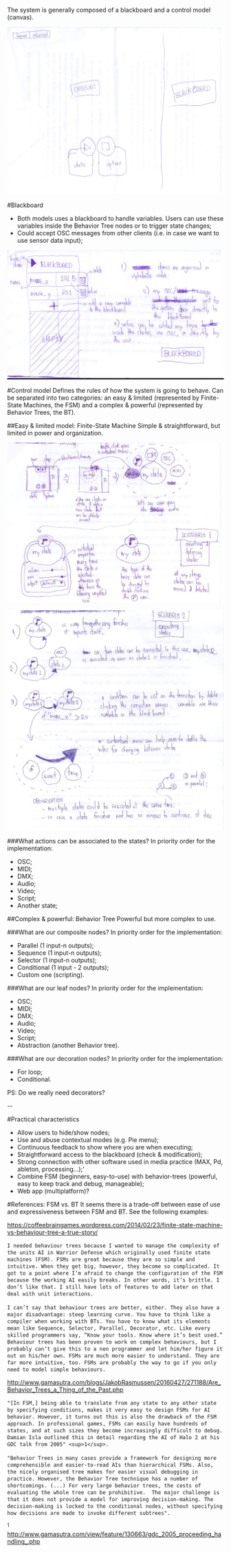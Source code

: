 The system is generally composed of a blackboard and a control model (canvas).

![image1](../assets/prototype1-1.jpg)

#Blackboard
- Both models uses a blackboard to handle variables. Users can use these variables inside the Behavior Tree nodes or to trigger state changes;
- Could accept OSC messages from other clients (i.e. in case we want to use sensor data input);

![image2](../assets/prototype1-2.jpg)

#Control model
Defines the rules of how the system is going to behave. Can be separated into two categories: an easy & limited (represented by Finite-State Machines, the FSM) and a complex & powerful (represented by Behavior Trees, the BT).

##Easy & limited model: Finite-State Machine
Simple & straightforward, but limited in power and organization.

![image2](../assets/prototype1-3.jpg)

![image2](../assets/prototype1-4.jpg)

###What actions can be associated to the states?
In priority order for the implementation:
- OSC;
- MIDI;
- DMX;
- Audio;
- Video;
- Script;
- Another state;

##Complex & powerful: Behavior Tree
Powerful but more complex to use.

###What are our composite nodes?
In priority order for the implementation:
- Parallel (1 input-n outputs);
- Sequence (1 input-n outputs);
- Selector (1 input-n outputs);
- Conditional (1 input - 2 outputs);
- Custom one (scripting).

###What are our leaf nodes?
In priority order for the implementation:
- OSC;
- MIDI;
- DMX;
- Audio;
- Video;
- Script;
- Abstraction (another Behavior tree).

###What are our decoration nodes?
In priority order for the implementation:
- For loop;
- Conditional.

PS: Do we really need decorators?

--

#Practical characteristics
- Allow users to hide/show nodes;
- Use and abuse contextual modes (e.g. Pie menu);
- Continuous feedback to show where you are when executing;
- Straightforward access to the blackboard (check & modification);
- Strong connection with other software used in media practice (MAX, Pd, ableton, processing...);'
- Combine FSM (beginners, easy-to-use) with behavior-trees (powerful, easy to keep track and debug, manageable);
- Web app (multiplatform)?
 
#References: FSM vs. BT	
It seems there is a trade-off between ease of use and expressiveness between FSM and BT. See the following examples:

https://coffeebraingames.wordpress.com/2014/02/23/finite-state-machine-vs-behaviour-tree-a-true-story/

	I needed behaviour trees because I wanted to manage the complexity of the units AI in Warrior Defense which originally used finite state machines (FSM). FSMs are great because they are so simple and intuitive. When they get big, however, they become so complicated. It got to a point where I’m afraid to change the configuration of the FSM because the working AI easily breaks. In other words, it’s brittle. I don’t like that. I still have lots of features to add later on that deal with unit interactions. 
	
	I can’t say that behaviour trees are better, either. They also have a major disadvantage: steep learning curve. You have to think like a compiler when working with BTs. You have to know what its elements mean like Sequence, Selector, Parallel, Decorator, etc. Like every skilled programmers say, “Know your tools. Know where it’s best used.” Behaviour trees has been proven to work on complex behaviours, but I probably can’t give this to a non programmer and let him/her figure it out on his/her own. FSMs are much more easier to understand. They are far more intuitive, too. FSMs are probably the way to go if you only need to model simple behaviours.
	
http://www.gamasutra.com/blogs/JakobRasmussen/20160427/271188/Are_Behavior_Trees_a_Thing_of_the_Past.php

	"[In FSM,] being able to translate from any state to any other state by specifying conditions, makes it very easy to design FSMs for AI behavior. However, it turns out this is also the drawback of the FSM approach. In professional games, FSMs can easily have hundreds of states, and at such sizes they become increasingly difficult to debug. Damian Isla outlined this in detail regarding the AI of Halo 2 at his GDC talk from 2005" <sup>1</sup>.
	
	"Behavior Trees in many cases provide a framework for designing more comprehensible and easier-to-read AIs than hierarchical FSMs. Also, the nicely organised tree makes for easier visual debugging in practice. However, the Behavior Tree technique has a number of shortcomings. (...) For very large behavior trees, the costs of evaluating the whole tree can be prohibitive.  The major challenge is that it does not provide a model for improving decision-making. The decision-making is locked to the conditional nodes, without specifying how decisions are made to invoke different subtrees". 

<sup>1</sup> http://www.gamasutra.com/view/feature/130663/gdc_2005_proceeding_handling_.php
